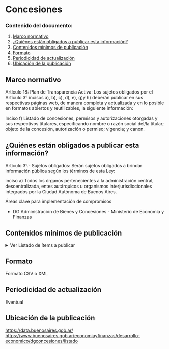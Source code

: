 <h1> Concesiones</h1> 
<h3>  Contenido del documento: </h3> 
<ol>
 <li><a href="#marco">Marco normativo</a></li>
 <li><a href="#obligados">¿Quiénes están obligados a publicar esta información?</a></li>
 <li><a href="#contenidos">Contenidos mínimos de publicación</a></li>
 <li><a href="#formato">Formato</a></li>
 <li><a href="#perio">Periodicidad de actualización</a></li>
 <li><a href="#ubicacion">Ubicación de la publicación</a></li>
 
 
</ol>
 
<h2 id="marco">Marco normativo</h2>  
<p>
Artículo 18: Plan de Transparencia Activa: Los sujetos obligados por el Artículo 3° incisos a), b), c), d), e), g)y h) deberán publicar en sus respectivas páginas web, de manera completa y actualizada y en lo posible en formatos abiertos y reutilizables, la siguiente información:

Inciso f) Listado de concesiones, permisos y autorizaciones otorgadas y sus respectivos
titulares, especificando nombre o razón social del/la titular; objeto de la concesión, autorización o permiso; vigencia; y canon.

</p>
<h2 id="obligados"> ¿Quiénes están obligados a publicar esta información?</h2> 
<p>
Artículo 3°.- Sujetos obligados: Serán sujetos obligados a brindar información pública según los términos de esta Ley:

inciso a) Todos los órganos pertenecientes a la administración central, descentralizada, entes autárquicos u organismos interjurisdiccionales integrados por la Ciudad Autónoma de Buenos Aires.
<p>Áreas clave para implementación de compromisos
<ul>
<li>DG Administración de Bienes y Concesiones - Ministerio de Economía y Finanzas</li>
</ul>

</p>


<h2 id="contenidos"> Contenidos mínimos de publicación </h2> 

<details><summary> Ver Listado de ítems a publicar </summary>
<p>


|	Ítem	|
|		------------- |
|	Nombre o razón social del/la titular|
|Objeto de la concesión|
|Ubicación de la concesión|
|Estado|
|Rubro|
|Fecha de otorgamiento|
|Duración|
|Canon|

</p>
</details>

<h2 id="formato"> Formato </h2>
<p> Formato CSV o XML
</p>
<h2 id="perio"> Periodicidad de actualización</h2>
<p>Eventual</p>


<h2 id="ubicacion"> Ubicación de la publicación</h2>
<p>
  <a href="https://data.buenosaires.gob.ar/">https://data.buenosaires.gob.ar/ </a>
  </br>
<a href="https://www.buenosaires.gob.ar/economiayfinanzas/desarrollo-economico/dgconcesiones/listado">https://www.buenosaires.gob.ar/economiayfinanzas/desarrollo-economico/dgconcesiones/listado</a>


</p>

<!-- | Compromiso | Fecha de cumplimiento |
| --- | --- |
| Listado | |
| Pliego | |
| Tipo de contratación | |
| Certificados de aptitud ambiental | |
| Incorporar AUSA, IVC | |
-->
